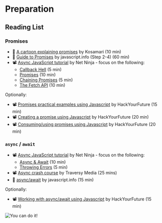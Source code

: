 # Preparation

## Reading List

### Promises

- 📖 [A cartoon explaining promises](https://fullstackjournal.wordpress.com/2018/07/06/the-promise-js-explained-i-burger-party/) by Kosamari (10 min)
- 📖 [Guide to Promises](https://javascript.info/async) by javascript.info (Step 2-4) (60 min)
- 📽️ [Async JavaScript tutorial](https://www.youtube.com/playlist?list=PL4cUxeGkcC9jx2TTZk3IGWKSbtugYdrlu) by Net Ninja - focus on the following:
  - [Callback Hell](https://www.youtube.com/watch?v=EQem2gugonA&list=PL4cUxeGkcC9jx2TTZk3IGWKSbtugYdrlu&index=6&ab_channel=NetNinja) (5 min)
  - [Promises](https://www.youtube.com/watch?v=a_8nrslImo4&list=PL4cUxeGkcC9jx2TTZk3IGWKSbtugYdrlu&index=7&ab_channel=NetNinja) (10 min)
  - [Chaining Promises](https://www.youtube.com/watch?v=GfVMKkUk2Uo&list=PL4cUxeGkcC9jx2TTZk3IGWKSbtugYdrlu&index=8&ab_channel=NetNinja) (5 min)
  - [The Fetch API](https://www.youtube.com/watch?v=drK6mdA9d_M&list=PL4cUxeGkcC9jx2TTZk3IGWKSbtugYdrlu&index=9&ab_channel=NetNinja) (10 min)

Optionally:

- 📽️ [Promises practical examples using Javascript](https://youtu.be/o_m4clbtzeI) by HackYourFuture (15 min)
- 📽️ [Creating a promise using Javascript](https://youtu.be/qapwmq5UA6Y) by HackYourFuture (20 min)
- 📽️ [Consuming/using promises using Javascript](https://youtu.be/G4YSi6VA2gw) by HackYourFuture (20 min)

### `async` / `await`

- 📽️ [Async JavaScript tutorial](https://www.youtube.com/playlist?list=PL4cUxeGkcC9jx2TTZk3IGWKSbtugYdrlu) by Net Ninja - focus on the following:
  - [Async & Await](https://www.youtube.com/watch?v=CWjNefiE47Y&list=PL4cUxeGkcC9jx2TTZk3IGWKSbtugYdrlu&index=10&ab_channel=NetNinja) (10 min)
  - [Throwing Errors](https://www.youtube.com/watch?v=AoBSB00vW5A&list=PL4cUxeGkcC9jx2TTZk3IGWKSbtugYdrlu&index=11&ab_channel=NetNinja) (5 min)
- 📽️ [Async crash course](https://www.youtube.com/watch?v=PoRJizFvM7s) by Traversy Media (25 mins)
- 📖 [async/await](https://javascript.info/async-await) by javascript.info (15 min)

Optionally:

- 📽️ [Working with async/await using Javascript](https://youtu.be/6Hq6AywZ7FY) by HackYourFuture (15 min)

![You can do it!](https://media.giphy.com/media/yoJC2K6rCzwNY2EngA/giphy.gif)

